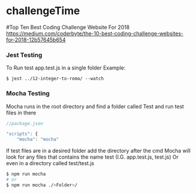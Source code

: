 # challengeTime

#Top Ten Best Coding Challenge Website For 2018
</br>
https://medium.com/coderbyte/the-10-best-coding-challenge-websites-for-2018-12b57645b654


### Jest Testing

To Run test app.test.js in a single folder
Example:
```
$ jest ../12-integer-to-roma/ --watch
```


### Mocha Testing

Mocha runs in the root directory and find a folder called Test and run test files in there

```js
//package.json

"scripts": {
    "mocha": "mocha"
```

If test files are in a desired folder add the directory after the cmd
Mocha will look for any files that contains the name test (I.G. app.test.js, test.js) 
Or even in a directory called test/test.js

```bash
$ npm run mocha
# or
$ npm run mocha ./<Folder>/
```